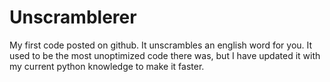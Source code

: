 # Unscramblerer

My first code posted on github.
It unscrambles an english word for you.
It used to be the most unoptimized code there was, but I have updated it with my current python knowledge to make it faster.
